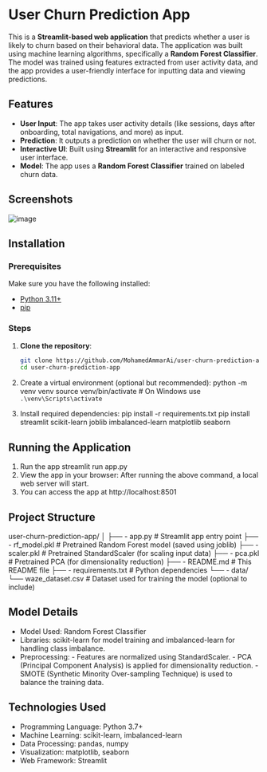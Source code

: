 # User Churn Prediction App
This is a **Streamlit-based web application** that predicts whether a user is likely to churn based on their behavioral data.
The application was built using machine learning algorithms, specifically a **Random Forest Classifier**. 
The model was trained using features extracted from user activity data, and the app provides a user-friendly interface for inputting data and viewing predictions.

## Features
- **User Input**: The app takes user activity details (like sessions, days after onboarding, total navigations, and more) as input.
- **Prediction**: It outputs a prediction on whether the user will churn or not.
- **Interactive UI**: Built using **Streamlit** for an interactive and responsive user interface.
- **Model**: The app uses a **Random Forest Classifier** trained on labeled churn data.

## Screenshots

![image](https://github.com/user-attachments/assets/77bbda52-adad-49bc-b409-3b95645dbefb)

## Installation

### Prerequisites
Make sure you have the following installed:
- [Python 3.11+](https://www.python.org/downloads/)
- [pip](https://pip.pypa.io/en/stable/installation/)

### Steps

1. **Clone the repository**:
   ```bash
   git clone https://github.com/MohamedAmmarAi/user-churn-prediction-app.git
   cd user-churn-prediction-app

2.  Create a virtual environment (optional but recommended):
   python -m venv venv
   source venv/bin/activate  # On Windows use `.\venv\Scripts\activate`
   
3. Install required dependencies:
   pip install -r requirements.txt
   pip install streamlit scikit-learn joblib imbalanced-learn matplotlib seaborn

## Running the Application
   1. Run the app
      streamlit run app.py
   2. View the app in your browser: After running the above command, a local web server will start.
   3.  You can access the app at http://localhost:8501


## Project Structure
   user-churn-prediction-app/
│
├── - app.py                    # Streamlit app entry point
├── - rf_model.pkl              # Pretrained Random Forest model (saved using joblib)
├── - scaler.pkl                # Pretrained StandardScaler (for scaling input data)
├── - pca.pkl                   # Pretrained PCA (for dimensionality reduction)
├── - README.md                 # This README file
├── - requirements.txt          # Python dependencies
└── - data/
    └── waze_dataset.csv       # Dataset used for training the model (optional to include)

## Model Details
 - Model Used: Random Forest Classifier
 - Libraries: scikit-learn for model training and imbalanced-learn for handling class imbalance.
 - Preprocessing:
         - Features are normalized using StandardScaler.
         - PCA (Principal Component Analysis) is applied for dimensionality reduction.
         - SMOTE (Synthetic Minority Over-sampling Technique) is used to balance the training data.

## Technologies Used
 - Programming Language: Python 3.7+
 - Machine Learning: scikit-learn, imbalanced-learn
 - Data Processing: pandas, numpy
 - Visualization: matplotlib, seaborn
 - Web Framework: Streamlit



